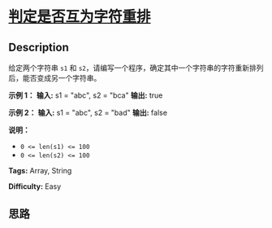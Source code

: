 # [判定是否互为字符重排][title]

## Description

给定两个字符串 `s1` 和 `s2`，请编写一个程序，确定其中一个字符串的字符重新排列后，能否变成另一个字符串。

**示例 1：**
            **输入:** s1 = "abc", s2 = "bca"    **输出:** true     

**示例 2：**
            **输入:** s1 = "abc", s2 = "bad"    **输出:** false    

**说明：**

  * `0 <= len(s1) <= 100 `
  * `0 <= len(s2) <= 100 `


**Tags:** Array, String

**Difficulty:** Easy

## 思路

[title]: https://leetcode-cn.com/problems/check-permutation-lcci
